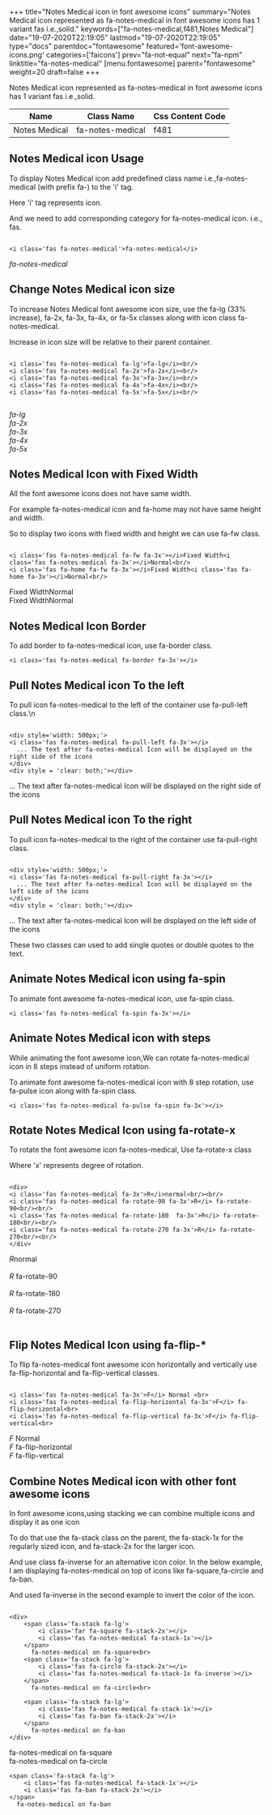 +++
title="Notes Medical icon in font awesome icons"
summary="Notes Medical icon represented as fa-notes-medical in font awesome icons has 1 variant fas i.e.,solid."
keywords=["fa-notes-medical,f481,Notes Medical"]
date="19-07-2020T22:19:05"
lastmod="19-07-2020T22:19:05"
type="docs"
parentdoc="fontawesome"
featured='font-awesome-icons.png'
categories=['faicons']
prev="fa-not-equal"
next="fa-npm"
linktitle="fa-notes-medical"
[menu.fontawesome]
parent="fontawesome"
weight=20
draft=false
+++


Notes Medical icon represented as fa-notes-medical in font awesome icons has 1 variant fas i.e.,solid.

<div class='table-responsive'><table class='table'><thead><tr><th>Name</th><th>Class Name</th><th>Css Content Code</th></tr></thead><tbody><tr><td>Notes Medical</td><td>fa-notes-medical</td><td>f481</td></tr></tbody></table></div>



## Notes Medical icon Usage

To display Notes Medical icon add predefined class name i.e.,fa-notes-medical (with prefix fa-) to the 'i' tag.

Here 'i' tag represents icon.

And we need to add corresponding category for fa-notes-medical icon. i.e., fas.


```

<i class='fas fa-notes-medical'>fa-notes-medical</i>
```

<i class='fas fa-notes-medical'>fa-notes-medical</i>




## Change Notes Medical icon size
To increase Notes Medical font awesome icon size, use the fa-lg (33% increase), fa-2x, fa-3x, fa-4x, or fa-5x classes along with icon class fa-notes-medical.

Increase in icon size will be relative to their parent container. 

```

<i class='fas fa-notes-medical fa-lg'>fa-lg</i><br/>
<i class='fas fa-notes-medical fa-2x'>fa-2x</i><br/>
<i class='fas fa-notes-medical fa-3x'>fa-3x</i><br/>
<i class='fas fa-notes-medical fa-4x'>fa-4x</i><br/>
<i class='fas fa-notes-medical fa-5x'>fa-5x</i><br/>
            
```

<i class='fas fa-notes-medical fa-lg'>fa-lg</i><br/>
<i class='fas fa-notes-medical fa-2x'>fa-2x</i><br/>
<i class='fas fa-notes-medical fa-3x'>fa-3x</i><br/>
<i class='fas fa-notes-medical fa-4x'>fa-4x</i><br/>
<i class='fas fa-notes-medical fa-5x'>fa-5x</i><br/>
            



## Notes Medical Icon with Fixed Width 

All the font awesome icons does not have same width.

For example fa-notes-medical icon and fa-home may not have same height and width.

So to display two icons with fixed width and height we can use fa-fw class.


```

<i class='fas fa-notes-medical fa-fw fa-3x'></i>Fixed Width<i class='fas fa-notes-medical fa-3x'></i>Normal<br/>
<i class='fas fa-home fa-fw fa-3x'></i>Fixed Width<i class='fas fa-home fa-3x'></i>Normal<br/>
```

<i class='fas fa-notes-medical fa-fw fa-3x'></i>Fixed Width<i class='fas fa-notes-medical fa-3x'></i>Normal<br/>
<i class='fas fa-home fa-fw fa-3x'></i>Fixed Width<i class='fas fa-home fa-3x'></i>Normal<br/>



## Notes Medical Icon Border 

To add border to fa-notes-medical icon, use fa-border class.


```
<i class='fas fa-notes-medical fa-border fa-3x'></i>

```
<i class='fas fa-notes-medical fa-border fa-3x'></i>





## Pull Notes Medical icon To the left

To pull icon fa-notes-medical to the left of the container use fa-pull-left class.\n

```

<div style='width: 500px;'>
<i class='fas fa-notes-medical fa-pull-left fa-3x'></i>
  ... The text after fa-notes-medical Icon will be displayed on the right side of the icons
</div>
<div style = 'clear: both;'></div>
```

<div style='width: 500px;'>
<i class='fas fa-notes-medical fa-pull-left fa-3x'></i>
  ... The text after fa-notes-medical Icon will be displayed on the right side of the icons
</div>
<div style = 'clear: both;'></div>




## Pull Notes Medical icon To the right
To pull icon fa-notes-medical to the right of the container use fa-pull-right class.

```

<div style='width: 500px;'>
<i class='fas fa-notes-medical fa-pull-right fa-3x'></i>
  ... The text after fa-notes-medical Icon will be displayed on the left side of the icons
</div>
<div style = 'clear: both;'></div>
```

<div style='width: 500px;'>
<i class='fas fa-notes-medical fa-pull-right fa-3x'></i>
  ... The text after fa-notes-medical Icon will be displayed on the left side of the icons
</div>
<div style = 'clear: both;'></div>

These two classes can used to add single quotes or double quotes to the text.


## Animate Notes Medical icon using fa-spin
To animate font awesome fa-notes-medical icon, use fa-spin class.

```
<i class='fas fa-notes-medical fa-spin fa-3x'></i>
```
<i class='fas fa-notes-medical fa-spin fa-3x'></i>




## Animate Notes Medical icon with steps
While animating the font awesome icon,We can rotate fa-notes-medical icon in 8 steps instead of uniform rotation.

To animate font awesome fa-notes-medical icon with 8 step rotation, use fa-pulse icon along with fa-spin class.


```
<i class='fas fa-notes-medical fa-pulse fa-spin fa-3x'></i>

```
<i class='fas fa-notes-medical fa-pulse fa-spin fa-3x'></i>





## Rotate Notes Medical Icon using fa-rotate-x
To rotate the font awesome icon fa-notes-medical, Use fa-rotate-x class

Where 'x' represents degree of rotation.


```

<div>
<i class='fas fa-notes-medical fa-3x'>R</i>normal<br/><br/>
<i class='fas fa-notes-medical fa-rotate-90 fa-3x'>R</i> fa-rotate-90<br/><br/> 
<i class='fas fa-notes-medical fa-rotate-180  fa-3x'>R</i> fa-rotate-180<br/><br/> 
<i class='fas fa-notes-medical fa-rotate-270 fa-3x'>R</i> fa-rotate-270<br/><br/>
</div>
```

<div>
<i class='fas fa-notes-medical fa-3x'>R</i>normal<br/><br/>
<i class='fas fa-notes-medical fa-rotate-90 fa-3x'>R</i> fa-rotate-90<br/><br/> 
<i class='fas fa-notes-medical fa-rotate-180  fa-3x'>R</i> fa-rotate-180<br/><br/> 
<i class='fas fa-notes-medical fa-rotate-270 fa-3x'>R</i> fa-rotate-270<br/><br/>
</div>




## Flip Notes Medical Icon using fa-flip-*
To flip fa-notes-medical font awesome icon horizontally and vertically use fa-flip-horizontal and fa-flip-vertical classes. 

```

<i class='fas fa-notes-medical fa-3x'>F</i> Normal <br>
<i class='fas fa-notes-medical fa-flip-horizontal fa-3x'>F</i> fa-flip-horizontal<br>
<i class='fas fa-notes-medical fa-flip-vertical fa-3x'>F</i> fa-flip-vertical<br>
```

<i class='fas fa-notes-medical fa-3x'>F</i> Normal <br>
<i class='fas fa-notes-medical fa-flip-horizontal fa-3x'>F</i> fa-flip-horizontal<br>
<i class='fas fa-notes-medical fa-flip-vertical fa-3x'>F</i> fa-flip-vertical<br>




## Combine Notes Medical icon with other font awesome icons
In font awesome icons,using stacking we can combine multiple icons and display it as one icon 

To do that use the fa-stack class on the parent, the fa-stack-1x for the regularly sized icon, and fa-stack-2x for the larger icon.

And use class fa-inverse for an alternative icon color. 
In the below example, I am displaying fa-notes-medical on top of icons like fa-square,fa-circle and fa-ban.

And used fa-inverse in the second example to invert the color of the icon.

```

<div>
    <span class='fa-stack fa-lg'>
        <i class='far fa-square fa-stack-2x'></i>
        <i class='fas fa-notes-medical fa-stack-1x'></i>
    </span>
      fa-notes-medical on fa-square<br>
    <span class='fa-stack fa-lg'>
        <i class='fas fa-circle fa-stack-2x'></i>
        <i class='fas fa-notes-medical fa-stack-1x fa-inverse'></i>
    </span>
      fa-notes-medical on fa-circle<br>

    <span class='fa-stack fa-lg'>
        <i class='fas fa-notes-medical fa-stack-1x'></i>
        <i class='fas fa-ban fa-stack-2x'></i>
    </span>
      fa-notes-medical on fa-ban
</div>
```

<div>
    <span class='fa-stack fa-lg'>
        <i class='far fa-square fa-stack-2x'></i>
        <i class='fas fa-notes-medical fa-stack-1x'></i>
    </span>
      fa-notes-medical on fa-square<br>
    <span class='fa-stack fa-lg'>
        <i class='fas fa-circle fa-stack-2x'></i>
        <i class='fas fa-notes-medical fa-stack-1x fa-inverse'></i>
    </span>
      fa-notes-medical on fa-circle<br>

    <span class='fa-stack fa-lg'>
        <i class='fas fa-notes-medical fa-stack-1x'></i>
        <i class='fas fa-ban fa-stack-2x'></i>
    </span>
      fa-notes-medical on fa-ban
</div>






